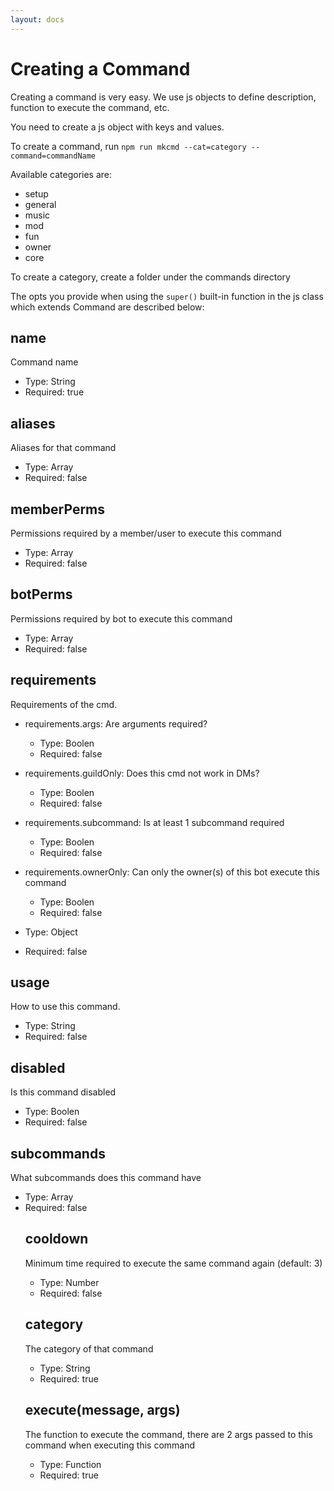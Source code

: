 ```yaml
---
layout: docs
---
```


# Creating a Command

Creating a command is very easy. We use js objects to define description, function to execute the command, etc.

You need to create a js object with keys and values.

To create a command, run `npm run mkcmd --cat=category --command=commandName`

Available categories are:
- setup
- general
- music
- mod
- fun
- owner
- core

To create a category, create a folder under the commands directory

The opts you provide when using the `super()` built-in function in the js class which extends Command are described below:

## name

Command name

- Type: String
- Required: true

## aliases

Aliases for that command

- Type: Array<String>
- Required: false

## memberPerms

Permissions required by a member/user to execute this command

- Type: Array
- Required: false

## botPerms

Permissions required by bot to execute this command

- Type: Array
- Required: false

## requirements

Requirements of the cmd.

- requirements.args: Are arguments required?
    - Type: Boolen
    - Required: false
- requirements.guildOnly: Does this cmd not work in DMs?
    - Type: Boolen
    - Required: false
- requirements.subcommand: Is at least 1 subcommand required
    - Type: Boolen
    - Required: false
- requirements.ownerOnly: Can only the owner(s) of this bot execute this command
    - Type: Boolen
    - Required: false

- Type: Object
- Required: false

## usage

How to use this command.

- Type: String
- Required: false

## disabled

Is this command disabled

- Type: Boolen
- Required: false

## subcommands

What subcommands does this command have

- Type: Array<Object>
- Required: false

## cooldown

Minimum time required to execute the same command again (default: 3)

- Type: Number
- Required: false

## category

The category of that command

- Type: String
- Required: true

## execute(message, args)

The function to execute the command, there are 2 args passed to this command when executing this command

- Type: Function
- Required: true
